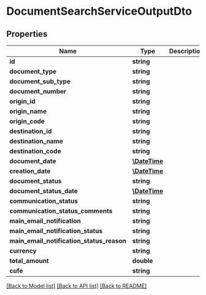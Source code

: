 # DocumentSearchServiceOutputDto

## Properties
Name | Type | Description | Notes
------------ | ------------- | ------------- | -------------
**id** | **string** |  | [optional] 
**document_type** | **string** |  | [optional] 
**document_sub_type** | **string** |  | [optional] 
**document_number** | **string** |  | [optional] 
**origin_id** | **string** |  | [optional] 
**origin_name** | **string** |  | [optional] 
**origin_code** | **string** |  | [optional] 
**destination_id** | **string** |  | [optional] 
**destination_name** | **string** |  | [optional] 
**destination_code** | **string** |  | [optional] 
**document_date** | [**\DateTime**](\DateTime.md) |  | [optional] 
**creation_date** | [**\DateTime**](\DateTime.md) |  | [optional] 
**document_status** | **string** |  | [optional] 
**document_status_date** | [**\DateTime**](\DateTime.md) |  | [optional] 
**communication_status** | **string** |  | [optional] 
**communication_status_comments** | **string** |  | [optional] 
**main_email_notification** | **string** |  | [optional] 
**main_email_notification_status** | **string** |  | [optional] 
**main_email_notification_status_reason** | **string** |  | [optional] 
**currency** | **string** |  | [optional] 
**total_amount** | **double** |  | [optional] 
**cufe** | **string** |  | [optional] 

[[Back to Model list]](../README.md#documentation-for-models) [[Back to API list]](../README.md#documentation-for-api-endpoints) [[Back to README]](../README.md)


